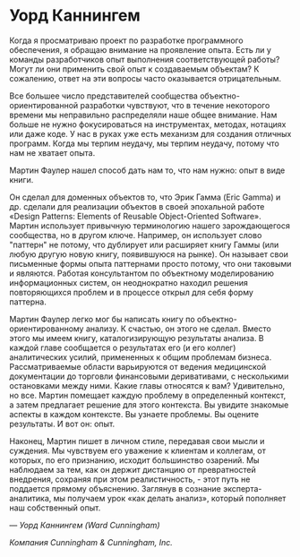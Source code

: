# Уорд Каннингем

Когда я просматриваю проект по разработке программного обеспечения, я обращаю внимание на проявление опыта. Есть ли у команды разработчиков опыт выполнения соответствующей работы? Могут ли они применить свой опыт к создаваемым объектам? К сожалению, ответ на эти вопросы часто оказывается отрицательным.

Все большее число представителей сообщества объектно-ориентированной разработки чувствуют, что в течение некоторого времени мы неправильно распределяли наше общее внимание. Нам больше не нужно фокусироваться на инструментах, методах, нотациях или даже коде. У нас в руках уже есть механизм для создания отличных программ. Когда мы терпим неудачу, мы терпим неудачу, потому что нам не хватает опыта.

Мартин Фаулер нашел способ дать нам то, что нам нужно: опыт в виде книги.

Он сделал для доменных объектов то, что Эрик Гамма (Eric Gamma) и др. сделали для реализации объектов в своей эпохальной работе «Design Patterns: Elements of Reusable Object-Oriented Software». Мартин использует привычную терминологию нашего зарождающегося сообщества, но в другом ключе. Например, он использует слово "паттерн" не потому, что дублирует или расширяет книгу Гаммы (или любую другую новую книгу, появившуюся на рынке). Он называет свои письменные формы опыта паттернами просто потому, что они таковыми и являются. Работая консультантом по объектному моделированию информационных систем, он неоднократно находил решения повторяющихся проблем и в процессе открыл для себя форму паттерна.

Мартин Фаулер легко мог бы написать книгу по объектно-ориентированному анализу. К счастью, он этого не сделал. Вместо этого мы имеем книгу, каталогизирующую результаты анализа. В каждой главе сообщается о результатах его (и его коллег) аналитических усилий, примененных к общим проблемам бизнеса. Рассматриваемые области варьируются от ведения медицинской документации до торговли финансовыми деривативами, с несколькими остановками между ними. Какие главы относятся к вам? Удивительно, но все. Мартин помещает каждую проблему в определенный контекст, а затем предлагает решение для этого контекста. Вы увидите знакомые аспекты в каждом контексте. Вы узнаете проблемы. Вы оцените результаты. И вот он: опыт.

Наконец, Мартин пишет в личном стиле, передавая свои мысли и суждения. Мы чувствуем его уважение к клиентам и коллегам, от которых, по его признанию, исходит большинство озарений. Мы наблюдаем за тем, как он держит дистанцию от превратностей внедрения, сохраняя при этом реалистичность, - этот путь не поддается прямому объяснению. Заглянув в сознание эксперта-аналитика, мы получаем урок «как делать анализ», который пополняет наш собственный опыт.

— _Уорд Каннингем (Ward Cunningham)_

*Компания Cunningham & Cunningham, Inc.*
